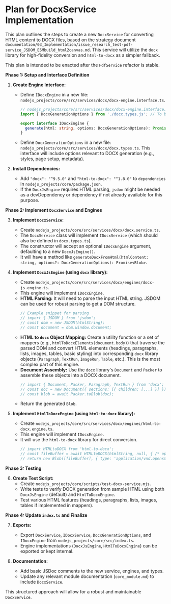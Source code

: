 # Plan for DocxService Implementation

This plan outlines the steps to create a new `DocxService` for converting HTML content to DOCX files, based on the strategy document `documentation/03_Implementation/issue_research_test-pdf-service_JSDOM_ESMbuild_html2canvas.md`. This service will utilize the `docx` library for high-fidelity conversion and `html-to-docx` as a simpler fallback.

This plan is intended to be enacted after the `PdfService` refactor is stable.

**Phase 1: Setup and Interface Definition**

1.  **Create Engine Interface:**
    *   Define `IDocxEngine` in a new file: `nodejs_projects/core/src/services/docx/docx-engine.interface.ts`.
        ```typescript
        // nodejs_projects/core/src/services/docx/docx-engine.interface.ts
        import { DocxGenerationOptions } from './docx.types.js'; // To be created

        export interface IDocxEngine {
          generate(html: string, options: DocxGenerationOptions): Promise<Blob>;
        }
        ```
    *   Define `DocxGenerationOptions` in a new file: `nodejs_projects/core/src/services/docx/docx.types.ts`. This interface will include options relevant to DOCX generation (e.g., styles, page setup, metadata).

2.  **Install Dependencies:**
    *   Add `"docx": "^9.5.0"` and `"html-to-docx": "^1.8.0"` to `dependencies` in `nodejs_projects/core/package.json`.
    *   If the `DocxJsEngine` requires HTML parsing, `jsdom` might be needed as a devDependency or dependency if not already available for this purpose.

**Phase 2: Implement `DocxService` and Engines**

3.  **Implement `DocxService`:**
    *   Create `nodejs_projects/core/src/services/docx/docx.service.ts`.
    *   The `DocxService` class will implement `IDocxService` (which should also be defined in `docx.types.ts`).
    *   The constructor will accept an optional `IDocxEngine` argument, defaulting to a new `DocxJsEngine()`.
    *   It will have a method like `generateDocxFromHtml(htmlContent: string, options?: DocxGenerationOptions): Promise<Blob>`.

4.  **Implement `DocxJsEngine` (using `docx` library):**
    *   Create `nodejs_projects/core/src/services/docx/engines/docx-js.engine.ts`.
    *   This engine will implement `IDocxEngine`.
    *   **HTML Parsing:** It will need to parse the input HTML string. JSDOM can be used for robust parsing to get a DOM structure.
        ```typescript
        // Example snippet for parsing
        // import { JSDOM } from 'jsdom';
        // const dom = new JSDOM(htmlString);
        // const document = dom.window.document;
        ```
    *   **HTML to `docx` Object Mapping:** Create a utility function or a set of mappers (e.g., `htmlToDocxElements(document.body)`) that traverse the parsed DOM and convert HTML elements (headings, paragraphs, lists, images, tables, basic styling) into corresponding `docx` library objects (`Paragraph`, `TextRun`, `ImageRun`, `Table`, etc.). This is the most complex part of this engine.
    *   **Document Assembly:** Use the `docx` library's `Document` and `Packer` to assemble these objects into a DOCX document.
        ```typescript
        // import { Document, Packer, Paragraph, TextRun } from 'docx';
        // const doc = new Document({ sections: [{ children: [...] }] }); // children from mapped elements
        // const blob = await Packer.toBlob(doc);
        ```
    *   Return the generated `Blob`.

5.  **Implement `HtmlToDocxEngine` (using `html-to-docx` library):**
    *   Create `nodejs_projects/core/src/services/docx/engines/html-to-docx.engine.ts`.
    *   This engine will implement `IDocxEngine`.
    *   It will use the `html-to-docx` library for direct conversion.
        ```typescript
        // import HTMLtoDOCX from 'html-to-docx';
        // const fileBuffer = await HTMLtoDOCX(htmlString, null, { /* options */ });
        // return new Blob([fileBuffer], { type: 'application/vnd.openxmlformats-officedocument.wordprocessingml.document' });
        ```

**Phase 3: Testing**

6.  **Create Test Script:**
    *   Create `nodejs_projects/core/scripts/test-docx-service.mjs`.
    *   Write tests to verify DOCX generation from sample HTML using both `DocxJsEngine` (default) and `HtmlToDocxEngine`.
    *   Test various HTML features (headings, paragraphs, lists, images, tables if implemented in mappers).

**Phase 4: Update `index.ts` and Finalize**

7.  **Exports:**
    *   Export `DocxService`, `IDocxService`, `DocxGenerationOptions`, and `IDocxEngine` from `nodejs_projects/core/src/index.ts`.
    *   Engine implementations (`DocxJsEngine`, `HtmlToDocxEngine`) can be exported or kept internal.

8.  **Documentation:**
    *   Add basic JSDoc comments to the new service, engines, and types.
    *   Update any relevant module documentation (`core_module.md`) to include `DocxService`.

This structured approach will allow for a robust and maintainable `DocxService`.